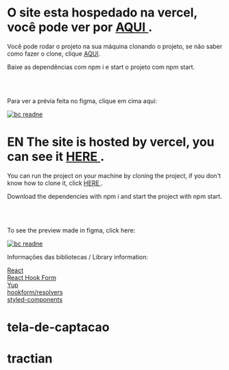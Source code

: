 # O site esta hospedado na vercel, você pode ver por <a href="https://tela-de-captacao-ed5s4eya1-eliasgabriel1.vercel.app/"> AQUI </a>.

Você pode rodar o projeto na sua máquina clonando o projeto, se não saber como fazer o clone, clique <a href="https://www.atlassian.com/br/git/tutorials/setting-up-a-repository/git-clone"> AQUI</a>.

Baixe as dependências com npm i e start o projeto com npm start.

<br>
<br>

Para ver a prévia feita no figma, clique em cima aqui:

<a href="https://www.figma.com/file/04VksldwQwGxOCyJU4GZtl/frame1?node-id=0%3A1"  target="_blank">![bc readne](https://user-images.githubusercontent.com/50595684/140429879-5a548f2f-71a6-411f-b06c-0ce9b845198d.PNG) </a>


# EN The site is hosted by vercel, you can see it <a href="https://tela-de-captacao-ed5s4eya1-eliasgabriel1.vercel.app/"> HERE </a>.

You can run the project on your machine by cloning the project, if you don't know how to clone it, click <a href="https://www.atlassian.com/br/git/tutorials/setting-up-a-repository/git-clone"> HERE </a>.


Download the dependencies with npm i and start the project with npm start.

<br>
<br>

To see the preview made in figma, click here:

<a href="https://www.figma.com/file/04VksldwQwGxOCyJU4GZtl/frame1?node-id=0%3A1"  target="_blank">![bc readne](https://user-images.githubusercontent.com/50595684/140429879-5a548f2f-71a6-411f-b06c-0ce9b845198d.PNG) </a>


Informações das bibliotecas / Library information:
 

<a href="https://pt-br.reactjs.org/"> React </a> <br>
<a href="https://react-hook-form.com/"> React Hook Form</a><br>
<a href="https://www.npmjs.com/package/yup"> Yup </a><br>
<a href="https://www.npmjs.com/package/@hookform/resolvers"> hookform/resolvers </a><br>
<a href="https://styled-components.com/docs"> styled-components</a>
# tela-de-captacao
# tractian
